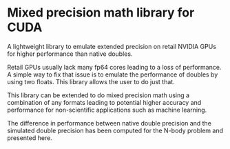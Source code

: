 # Mixed precision math library for CUDA
A lightweight library to emulate extended precision on retail NVIDIA GPUs for higher performance than native doubles.

Retail GPUs usually lack many fp64 cores leading to a loss of performance. A simple way to fix that issue is to emulate the performance of doubles by using two floats. This library allows the user to do just that. 

This library can be extended to do mixed precision math using a combination of any formats leading to potential higher accuracy and performance for non-scientific applications such as machine learning. 

The difference in performance between native double precision and the simulated double precision has been computed for the N-body problem and presented here.


